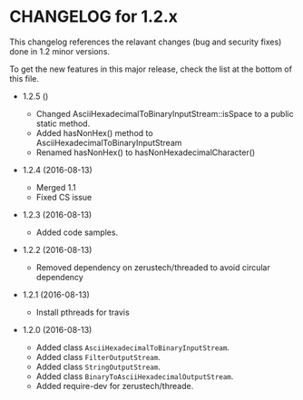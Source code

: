 CHANGELOG for 1.2.x
=====================

This changelog references the relavant changes (bug and security fixes) done in
1.2 minor versions.

To get the new features in this major release, check the list at the bottom of
this file.

* 1.2.5 ()
    * Changed AsciiHexadecimalToBinaryInputStream::isSpace to a public static
      method.
    * Added hasNonHex() method to AsciiHexadecimalToBinaryInputStream
    * Renamed hasNonHex() to hasNonHexadecimalCharacter()

* 1.2.4 (2016-08-13)
    * Merged 1.1
    * Fixed CS issue

* 1.2.3 (2016-08-13)
    * Added code samples.

* 1.2.2 (2016-08-13)
    * Removed dependency on zerustech/threaded to avoid circular dependency

* 1.2.1 (2016-08-13)
    * Install pthreads for travis 

* 1.2.0 (2016-08-13)
    * Added class ``AsciiHexadecimalToBinaryInputStream``.
    * Added class ``FilterOutputStream``.
    * Added class ``StringOutputStream``.
    * Added class ``BinaryToAsciiHexadecimalOutputStream``.
    * Added require-dev for zerustech/threade.
